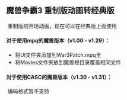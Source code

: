 ## 魔兽争霸3 重制版动画转经典版

​	重制版的开场动画，现在可以在经典版上面使用

#### 对于使用mpq的魔兽版本（v1.00 - v1.29）：

- 将UI文件夹添加到War3Patch.mpq里
- 将Movies文件夹放到魔兽根目录覆盖相同文件



#### 对于使用CASC的魔兽版本（v1.30 - v1.31）：

​	编码格式暂不支持
